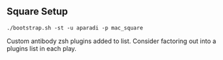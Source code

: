 Square Setup
---

```
./bootstrap.sh -st -u aparadi -p mac_square
```

Custom antibody zsh plugins added to list. Consider factoring out into a plugins list in each play.
